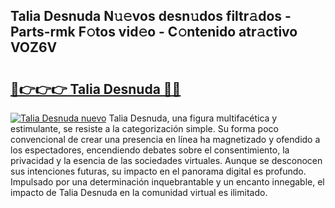## Talia Desnuda N𝚞𝚎vos desn𝚞dos filtr𝚊dos - Parts-rmk F𝚘tos vid𝚎o - C𝚘ntenido atr𝚊ctivo VOZ6V

# <h2><a href="http://mb1r0x.tromn.icu/?c=Talia+Desnuda">🔗👉👉👉 Talia Desnuda 🔗🔗</a></h2>

[![Talia Desnuda nuevo](https://i.imgur.com/pEAQMta.gif)](http://mb1r0x.tromn.icu/?c=Talia+Desnuda)
Talia Desnuda, una figura multifacética y estimulante, se resiste a la categorización simple. Su forma poco convencional de crear una presencia en línea ha magnetizado y ofendido a los espectadores, encendiendo debates sobre el consentimiento, la privacidad y la esencia de las sociedades virtuales. Aunque se desconocen sus intenciones futuras, su impacto en el panorama digital es profundo. Impulsado por una determinación inquebrantable y un encanto innegable, el impacto de Talia Desnuda en la comunidad virtual es ilimitado.
